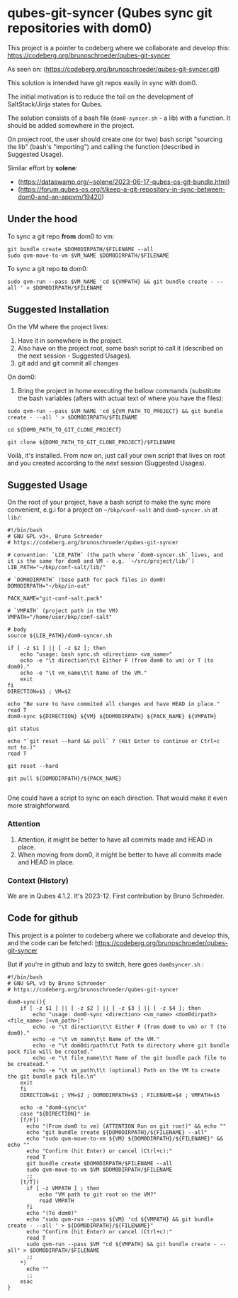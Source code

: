 # qubes-git-syncer (Qubes sync git repositories with dom0)

This project is a pointer to codeberg where we collaborate and develop this: https://codeberg.org/brunoschroeder/qubes-git-syncer

As seen on: (https://codeberg.org/brunoschroeder/qubes-git-syncer.git)

This solution is intended have git repos easily in sync with dom0.

The initial motivation is to reduce the toil on the development of SaltStack/Jinja states for Qubes.

The solution consists of a bash file (`dom0-syncer.sh` - a lib) with a function. It should be added somewhere in the project. 

On project root, the user should create one (or two) bash script "sourcing the lib" (bash's "importing") and calling the function (described in Suggested Usage).

Similar effort by **solene**:
- (https://dataswamp.org/~solene/2023-06-17-qubes-os-git-bundle.html)
- (https://forum.qubes-os.org/t/keep-a-git-repository-in-sync-between-dom0-and-an-appvm/19420)


## Under the hood

To sync a git repo **from** dom0 to vm:

```
git bundle create $DOM0DIRPATH/$FILENAME --all
sudo qvm-move-to-vm $VM_NAME $DOM0DIRPATH/$FILENAME
```

To sync a git repo **to** dom0:

```
sudo qvm-run --pass $VM_NAME 'cd ${VMPATH} && git bundle create - --all ' > $DOM0DIRPATH/$FILENAME
```

## Suggested Installation

On the VM where the project lives:

1. Have it in somewhere in the project. 
2. Also have on the project root, some bash script to call it (described on the next session - Suggested Usages).
3. git add and git commit all changes

On dom0:
1. Bring the project in home executing the bellow commands (substitute the bash variables (after`$` with actual text of where you have the files):

```
sudo qvm-run --pass $VM_NAME 'cd ${VM_PATH_TO_PROJECT} && git bundle create - --all ' > $DOM0DIRPATH/$FILENAME

cd ${DOM0_PATH_TO_GIT_CLONE_PROJECT}

git clone ${DOM0_PATH_TO_GIT_CLONE_PROJECT}/$FILENAME

```

Voilà, it's installed. From now on, just call your own script that lives on root and you created according to the next session (Suggested Usages). 


## Suggested Usage

On the root of your project, have a bash script to make the sync more convenient, e.g.i for a project on `~/bkp/conf-salt` and `dom0-syncer.sh` at `lib/`:

```
#!/bin/bash
# GNU GPL v3+, Bruno Schroeder
# https://codeberg.org/brunoschroeder/qubes-git-syncer

# convention: `LIB_PATH` (the path where `dom0-syncer.sh` lives, and it is the same for dom0 and VM - e.g. `~/src/project/lib/`)
LIB_PATH="~/bkp/conf-salt/lib/"

# `DOM0DIRPATH` (base path for pack files in dom0)
DOM0DIRPATH="~/bkp/in-out"

PACK_NAME="git-conf-salt.pack"

# `VMPATH` (project path in the VM)
VMPATH="/home/user/bkp/conf-salt"

# body
source ${LIB_PATH}/dom0-syncer.sh

if [ -z $1 ] || [ -z $2 ]; then
	echo "usage: bash sync.sh <direction> <vm_name>"
	echo -e "\t direction\t\t Either F (from dom0 to vm) or T (to dom0)."
	echo -e "\t vm_name\t\t Name of the VM."
	exit
fi
DIRECTION=$1 ; VM=$2

echo "Be sure to have commited all changes and have HEAD in place."
read T
dom0-sync ${DIRECTION} ${VM} ${DOM0DIRPATH} ${PACK_NAME} ${VMPATH}

git status

echo "`git reset --hard && pull` ? (Hit Enter to continue or Ctrl+c not to.)"
read T

git reset --hard

git pull ${DOM0DIRPATH}/${PACK_NAME}


```

One could have a script to sync on each direction. That would make it even more straightforward.

### Attention

1. Attention, it might be better to have all commits made and HEAD in place.
1. When moving from dom0, it might be better to have all commits made and HEAD in place.

### Context (History)
We are in Qubes 4.1.2. It's 2023-12. First contribution by Bruno Schroeder.

## Code for github

This project is a pointer to codeberg where we collaborate and develop this, and the code can be fetched: https://codeberg.org/brunoschroeder/qubes-git-syncer

But if you're in github and lazy to switch, here goes `dom0syncer.sh` :

```
#!/bin/bash
# GNU GPL v3 by Bruno Schroeder
# https://codeberg.org/brunoschroeder/qubes-git-syncer

dom0-sync(){
    if [ -z $1 ] || [ -z $2 ] || [ -z $3 ] || [ -z $4 ]; then
        echo "usage: dom0-sync <direction> <vm_name> <dom0dirpath> <file_name> [<vm_path>]"
        echo -e "\t direction\t\t Either F (from dom0 to vm) or T (to dom0)."
        echo -e "\t vm_name\t\t Name of the VM."
        echo -e "\t dom0dirpath\t\t Path to directory where git bundle pack file will be created."
        echo -e "\t file_name\t\t Name of the git bundle pack file to be createad."
		echo -e "\t vm_path\t\t (optional) Path on the VM to create the git bundle pack file.\n"
	exit
    fi
    DIRECTION=$1 ; VM=$2 ; DOM0DIRPATH=$3 ; FILENAME=$4 ; VMPATH=$5

    echo -e "dom0-sync\n"
    case "${DIRECTION}" in
    [f/F])
      echo "(From dom0 to vm) (ATTENTION Run on git root)" && echo ""
      echo "git bundle create ${DOM0DIRPATH}/${FILENAME} --all"
      echo "sudo qvm-move-to-vm ${VM} ${DOM0DIRPATH}/${FILENAME}" && echo ""
	  echo "Confirm (hit Enter) or cancel (Ctrl+c):"
      read T
      git bundle create $DOM0DIRPATH/$FILENAME --all
      sudo qvm-move-to-vm $VM $DOM0DIRPATH/$FILENAME
      ;;
    [t/T])
      if [ -z VMPATH ] ; then
          echo "VM path to git root on the VM?"
          read VMPATH
	  fi
      echo "(To dom0)"
      echo "sudo qvm-run --pass ${VM} 'cd ${VMPATH} && git bundle create - --all ' > ${DOM0DIRPATH}/${FILENAME}"
	  echo "Confirm (hit Enter) or cancel (Ctrl+c):"
      read T
      sudo qvm-run --pass $VM "cd ${VMPATH} && git bundle create - --all" > $DOM0DIRPATH/$FILENAME
      ;;
    *)
      echo ""
      ;;
    esac
}


```


